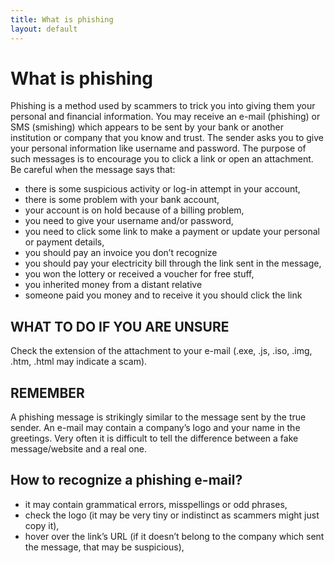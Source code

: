 ```yaml
---
title: What is phishing
layout: default
---
```


# What is phishing
Phishing is a method used by scammers to trick you into giving them your personal and financial information. You may receive an e-mail (phishing) or SMS (smishing) which appears to be sent by your bank or another institution or company that you know and trust. The sender asks you to give your personal information like username and password. The purpose of such messages is to encourage you to click a link or open an attachment.
Be careful when the message says that:
- there is some suspicious activity or log-in attempt in your account,
- there is some problem with your bank account,
- your account is on hold because of a billing problem,
- you need to give your username and/or password,
- you need to click some link to make a payment or update your personal or payment details,
- you should pay an invoice you don’t recognize
- you should pay your electricity bill through the link sent in the message,
- you won the lottery or received a voucher for free stuff,
- you inherited money from a distant relative
- someone paid you money and to receive it you should click the link
	
## WHAT TO DO IF YOU ARE UNSURE
Check the extension of the attachment to your e-mail (.exe, .js, .iso, .img, .htm, .html may indicate a scam). 

## REMEMBER
A phishing message is strikingly similar to the message sent by the true sender. An e-mail may contain a company’s logo and your name in the greetings. Very often it is difficult to tell the difference between a fake message/website and a real one.

## How to recognize a phishing e-mail?
- it may contain grammatical errors, misspellings or odd phrases,
- check the logo (it may be very tiny or indistinct as scammers might just copy it),
- hover over the link’s URL (if it doesn’t belong to the company which sent the message, that may be suspicious),

